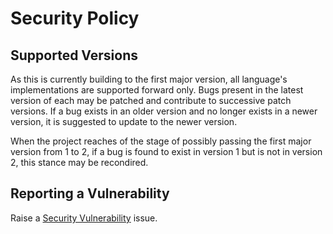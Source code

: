 # Security Policy
## Supported Versions
As this is currently building to the first major version, all language's implementations are supported forward only. Bugs present in the latest version of each may be patched and contribute to successive patch versions. If a bug exists in an older version and no longer exists in a newer version, it is suggested to update to the newer version.

When the project reaches of the stage of possibly passing the first major version from 1 to 2, if a bug is found to exist in version 1 but is not in version 2, this stance may be recondired.
## Reporting a Vulnerability
Raise a [Security Vulnerability](https://github.com/Skenvy/Collatz/issues/new?assignees=&labels=security&template=security-vulnerability.yaml) issue.
